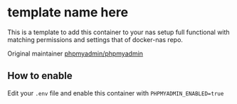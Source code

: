 # template name here

This is a template to add this container to your nas setup full functional with matching permissions and settings that of docker-nas repo.

Original maintainer [phpmyadmin/phpmyadmin](https://hub.docker.com/r/phpmyadmin/phpmyadmin)

## How to enable

Edit your `.env` file and enable this container with `PHPMYADMIN_ENABLED=true`
